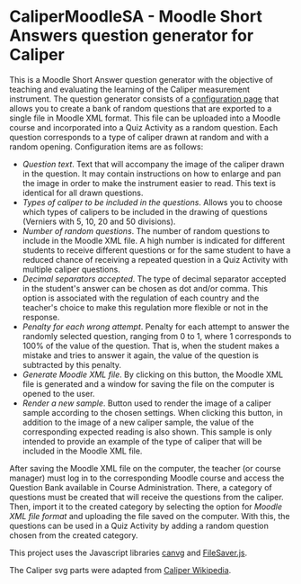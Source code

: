 **CaliperMoodleSA** - Moodle Short Answers question generator for Caliper
==============

This is a Moodle Short Answer question generator with the objective of teaching and evaluating the learning of the Caliper measurement instrument. The question generator consists of a [configuration page](https://jocoteles.github.io/CaliperMoodleSA/) that allows you to create a bank of random questions that are exported to a single file in Moodle XML format. This file can be uploaded into a Moodle course and incorporated into a Quiz Activity as a random question. Each question corresponds to a type of caliper drawn at random and with a random opening. Configuration items are as follows:

- *Question text*. Text that will accompany the image of the caliper drawn in the question. It may contain instructions on how to enlarge and pan the image in order to make the instrument easier to read. This text is identical for all drawn questions.
- *Types of caliper to be included in the questions*. Allows you to choose which types of calipers to be included in the drawing of questions (Verniers with 5, 10, 20 and 50 divisions).
- *Number of random questions*. The number of random questions to include in the Moodle XML file. A high number is indicated for different students to receive different questions or for the same student to have a reduced chance of receiving a repeated question in a Quiz Activity with multiple caliper questions.
- *Decimal separators accepted*. The type of decimal separator accepted in the student's answer can be chosen as dot and/or comma. This option is associated with the regulation of each country and the teacher's choice to make this regulation more flexible or not in the response.
- *Penalty for each wrong attempt*. Penalty for each attempt to answer the randomly selected question, ranging from 0 to 1, where 1 corresponds to 100% of the value of the question. That is, when the student makes a mistake and tries to answer it again, the value of the question is subtracted by this penalty.
- *Generate Moodle XML file*. By clicking on this button, the Moodle XML file is generated and a window for saving the file on the computer is opened to the user.
- *Render a new sample*. Button used to render the image of a caliper sample according to the chosen settings. When clicking this button, in addition to the image of a new caliper sample, the value of the corresponding expected reading is also shown. This sample is only intended to provide an example of the type of caliper that will be included in the Moodle XML file.

After saving the Moodle XML file on the computer, the teacher (or course manager) must log in to the corresponding Moodle course and access the Question Bank available in Course Administration. There, a category of questions must be created that will receive the questions from the caliper. Then, import it to the created category by selecting the option for *Moodle XML file format* and uploading the file saved on the computer. With this, the questions can be used in a Quiz Activity by adding a random question chosen from the created category.

This project uses the Javascript libraries [canvg](https://github.com/canvg/canvg) and [FileSaver.js](https://github.com/eligrey/FileSaver.js/).

The Caliper svg parts were adapted from [Caliper Wikipedia](https://en.wikipedia.org/wiki/File:Vernier_caliper.svg).